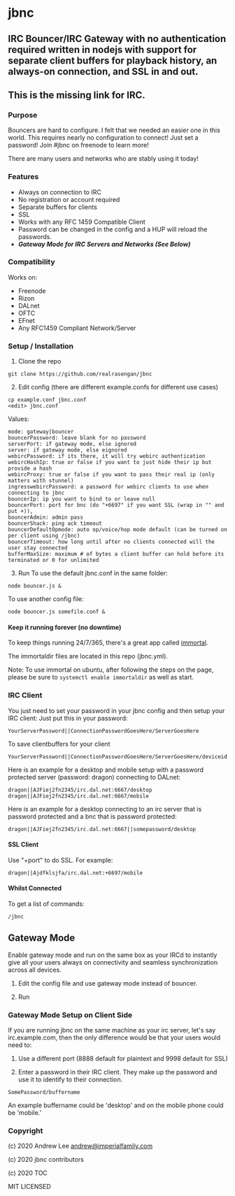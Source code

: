 # jbnc
## IRC Bouncer/IRC Gateway with no authentication required written in nodejs with support for separate client buffers for playback history, an always-on connection, and SSL in and out.

## This is the missing link for IRC.

### Purpose
Bouncers are hard to configure.  I felt that we needed an easier one in this world.  This requires nearly no configuration to connect!  Just set a password!
Join #jbnc on freenode to learn more!

There are many users and networks who are stably using it today!

### Features
- Always on connection to IRC
- No registration or account required
- Separate buffers for clients
- SSL
- Works with any RFC 1459 Compatible Client
- Password can be changed in the config and a HUP will reload the passwords.
- ***Gateway Mode for IRC Servers and Networks (See Below)***

### Compatibility
Works on:
- Freenode
- Rizon
- DALnet
- OFTC
- EFnet
- Any RFC1459 Compliant Network/Server

### Setup / Installation
1. Clone the repo
```
git clone https://github.com/realrasengan/jbnc
```
2. Edit config (there are different example.confs for different use cases)
```
cp example.conf jbnc.conf
<edit> jbnc.conf
```
Values:
```
mode: gateway|bouncer
bouncerPassword: leave blank for no password
serverPort: if gateway mode, else ignored
server: if gateway mode, else eignored
webircPassword: if its there, it will try webirc authentication
webircHashIp: true or false if you want to just hide their ip but provide a hash
webircProxy: true or false if you want to pass their real ip (only matters with stunnel)
ingresswebircPassword: a password for webirc clients to use when connecting to jbnc
bouncerIp: ip you want to bind to or leave null
bouncerPort: port for bnc (do "+6697" if you want SSL (wrap in "" and put +)),
bouncerAdmin: admin pass
bouncerShack: ping ack timeout
bouncerDefaultOpmode: auto op/voice/hop mode default (can be turned on per client using /jbnc)
bouncerTimeout: how long until after no clients connected will the user stay connected
bufferMaxSize: maximum # of bytes a client buffer can hold before its terminated or 0 for unlimited
```

3. Run
To use the default jbnc.conf in the same folder:
```
node bouncer.js &
```

To use another config file:
```
node bouncer.js somefile.conf &
```

#### Keep it running forever (no downtime)
To keep things running 24/7/365, there's a great app called [immortal](https://immortal.run/).

The immortaldir files are located in this repo (jbnc.yml).

Note: To use immortal on ubuntu, after following the steps on the page, please be sure to `systemctl enable immortaldir` as well as start.

### IRC Client
You just need to set your password in your jbnc config and then setup your IRC client:
Just put this in your password:
```
YourServerPassword||ConnectionPasswordGoesHere/ServerGoesHere
```
To save clientbuffers for your client
```
YourServerPassword||ConnectionPasswordGoesHere/ServerGoesHere/deviceid
```

Here is an example for a desktop and mobile setup with a password protected server (password: dragon) connecting to DALnet:
```
dragon||AJFiej2fn2345/irc.dal.net:6667/desktop
dragon||AJFiej2fn2345/irc.dal.net:6667/mobile
```

Here is an example for a desktop connecting to an irc server that is password protected and a bnc that is password protected:
```
dragon||AJFiej2fn2345/irc.dal.net:6667||somepassword/desktop
```

#### SSL Client
Use "+port" to do SSL.  For example:
```
dragon||Ajdfklsjfa/irc.dal.net:+6697/mobile
```

#### Whilst Connected
To get a list of commands:
```
/jbnc
```

## Gateway Mode
Enable gateway mode and run on the same box as your IRCd to instantly give all your users always on connectivity and seamless synchronization across all devices.

1. Edit the config file and use gateway mode instead of bouncer.

2. Run

### Gateway Mode Setup on Client Side

If you are running jbnc on the same machine as your irc server, let's say irc.example.com, then the only difference would be that your users would need to:

1. Use a different port (8888 default for plaintext and 9998 default for SSL)

2. Enter a password in their IRC client.  They make up the password and use it to identify to their connection.
```
SomePassword/buffername
```

An example buffername could be 'desktop' and on the mobile phone could be 'mobile.'


### Copyright

(c) 2020 Andrew Lee <andrew@imperialfamily.com>

(c) 2020 jbnc contributors

(c) 2020 TOC

MIT LICENSED

